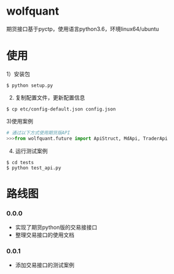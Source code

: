 # wolfquant
期货接口基于pyctp，使用语言python3.6，环境linux64/ubuntu
# 使用
1）安装包
```shell
$ python setup.py
```
2) 复制配置文件，更新配置信息
```shell
$ cp etc/config-default.json config.json
```
3)使用案例
```python
# 通过以下方式使用期货版API
>>>from wolfquant.future import ApiStruct, MdApi, TraderApi
```
4) 运行测试案例
```shell
$ cd tests
$ python test_api.py
```

# 路线图
### 0.0.0
* 实现了期货python版的交易接接口
* 整理交易接口的使用文档
### 0.0.1
* 添加交易接口的测试案例